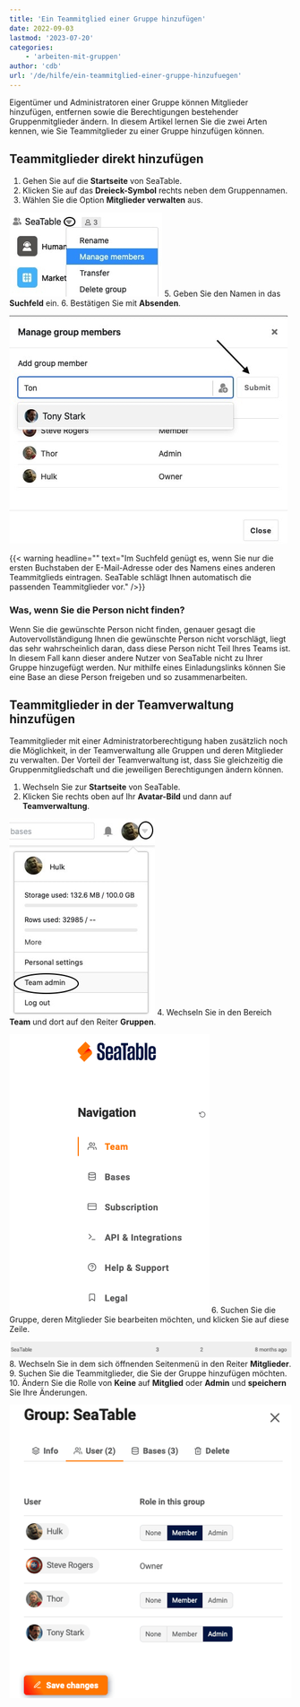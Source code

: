 ```yaml
---
title: 'Ein Teammitglied einer Gruppe hinzufügen'
date: 2022-09-03
lastmod: '2023-07-20'
categories:
    - 'arbeiten-mit-gruppen'
author: 'cdb'
url: '/de/hilfe/ein-teammitglied-einer-gruppe-hinzufuegen'
---
```


Eigentümer und Administratoren einer Gruppe können Mitglieder hinzufügen, entfernen sowie die Berechtigungen bestehender Gruppenmitglieder ändern. In diesem Artikel lernen Sie die zwei Arten kennen, wie Sie Teammitglieder zu einer Gruppe hinzufügen können.

## Teammitglieder direkt hinzufügen

1. Gehen Sie auf die **Startseite** von SeaTable.
2. Klicken Sie auf das **Dreieck-Symbol** rechts neben dem Gruppennamen.
3. Wählen Sie die Option **Mitglieder verwalten** aus.

![Mitglieder verwalten](images/manage-members.jpg) 5. Geben Sie den Namen in das **Suchfeld** ein. 6. Bestätigen Sie mit **Absenden**.

![Suche nach Benutzer zum Hinzufügen und Bestätigung](images/search-member-to-add-and-save.jpg)

{{< warning  headline=""  text="Im Suchfeld genügt es, wenn Sie nur die ersten Buchstaben der E-Mail-Adresse oder des Namens eines anderen Teammitglieds eintragen. SeaTable schlägt Ihnen automatisch die passenden Teammitglieder vor." />}}

### Was, wenn Sie die Person nicht finden?

Wenn Sie die gewünschte Person nicht finden, genauer gesagt die Autovervollständigung Ihnen die gewünschte Person nicht vorschlägt, liegt das sehr wahrscheinlich daran, dass diese Person nicht Teil Ihres Teams ist. In diesem Fall kann dieser andere Nutzer von SeaTable nicht zu Ihrer Gruppe hinzugefügt werden. Nur mithilfe eines Einladungslinks können Sie eine Base an diese Person freigeben und so zusammenarbeiten.

## Teammitglieder in der Teamverwaltung hinzufügen

Teammitglieder mit einer Administratorberechtigung haben zusätzlich noch die Möglichkeit, in der Teamverwaltung alle Gruppen und deren Mitglieder zu verwalten. Der Vorteil der Teamverwaltung ist, dass Sie gleichzeitig die Gruppenmitgliedschaft und die jeweiligen Berechtigungen ändern können.

1. Wechseln Sie zur **Startseite** von SeaTable.
2. Klicken Sie rechts oben auf Ihr **Avatar-Bild** und dann auf **Teamverwaltung**.

![Öffnen der Teamverwaltung](images/open-team-admin.jpg) 4. Wechseln Sie in den Bereich **Team** und dort auf den Reiter **Gruppen**.

![Öffnen des Team-Reiters](images/open-reiter-team-1.png) 6. Suchen Sie die Gruppe, deren Mitglieder Sie bearbeiten möchten, und klicken Sie auf diese Zeile.

![Gruppe suchen und auswählen](images/select-group-1-711x40.png) 8. Wechseln Sie in dem sich öffnenden Seitenmenü in den Reiter **Mitglieder**. 9. Suchen Sie die Teammitglieder, die Sie der Gruppe hinzufügen möchten. 10. Ändern Sie die Rolle von **Keine** auf **Mitglied** oder **Admin** und **speichern** Sie Ihre Änderungen.

![Auswahl der Teammitglieder und Hinzufügen zur Gruppe](images/select-member-and-change-role.png)
